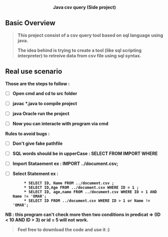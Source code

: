 
<p align="center"></p>
<p align="center" text> <b>Java csv query (Side project)</p>



## Basic Overview

> This project consist of a csv query tool based on sql language using java.
>
> The idea behind is trying to create a tool (like sql scripting interpreter) to retreive data from csv file using sql syntax.


## Real use scenario
Those are the steps to follow :

 - [ ] Open cmd and cd to  src folder
 
 - [ ] javac *.java to compile project
 - [ ] java Oracle run the project
 - [ ] Now you can interacte with program via cmd

Rules to avoid bugs :
   
 - [ ] Don't give fake pathfile
 - [ ] SQL words should be in upperCase : SELECT FROM IMPORT WHERE
 - [ ] Import Stataement ex : IMPORT ../document.csv;
 - [ ] Select Statement ex :

           
            * SELECT ID, Name FROM ../document.csv ;
            * SELECT ID,Age FROM ../document.csv WHERE ID = 1 ;
            * SELECT ID, age,name FROM ../document.csv WHERE ID > 1 AND Name != 'OMAR';
            * SELECT ID FROM ../document.csv WHERE ID > 1 or Name != 'OMAR';
NB : this program can't check more then two conditions in predicat => (ID < 10 AND ID > 3) or id = 5 will not work.

    

> Feel free to download the code and use it :)

          
